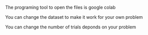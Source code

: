 The programing tool to open the files is google colab 

You can change the dataset to make it work for your own problem



You can change the number of trials deponds on your problem 
